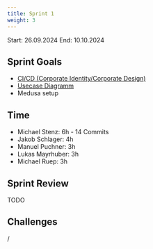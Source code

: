 ```yaml
---
title: Sprint 1
weight: 3
---
```


<title>{{.Title}}</title>

Start: 26.09.2024
End: 10.10.2024

## Sprint Goals
- [CI/CD (Corporate Identity/Corporate Design)](/docs/docs/design)
- [Usecase Diagramm](/docs/docs/diagrams/use-case)
- Medusa setup

## Time
- Michael Stenz: 6h - 14 Commits
- Jakob Schlager: 4h
- Manuel Puchner: 3h
- Lukas Mayrhuber: 3h
- Michael Ruep: 3h

## Sprint Review
TODO


## Challenges
/
